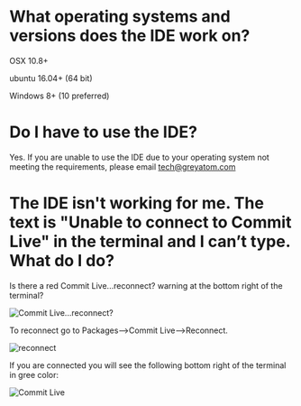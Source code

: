 # What operating systems and versions does the IDE work on?

OSX 10.8+

ubuntu 16.04+ (64 bit)

Windows 8+ (10 preferred)

# Do I have to use the IDE?

Yes. If you are unable to use the IDE due to your operating system not meeting the requirements, please email tech@greyatom.com

# The IDE isn't working for me. The text is "Unable to connect to Commit Live" in the terminal and I can’t type. What do I do?

Is there a red Commit Live...reconnect? warning at the bottom right of the terminal? 

![Commit Live...reconnect?](https://s3.ap-south-1.amazonaws.com/commit.live.ide/ide-disconnected.png)

To reconnect go to Packages-->Commit Live-->Reconnect.

![reconnect](https://s3.ap-south-1.amazonaws.com/commit.live.ide/ide-reconnect.png)

If you are connected you will see the following bottom right of the terminal in gree color:

![Commit Live](https://s3.ap-south-1.amazonaws.com/commit.live.ide/ide-connected.png)

